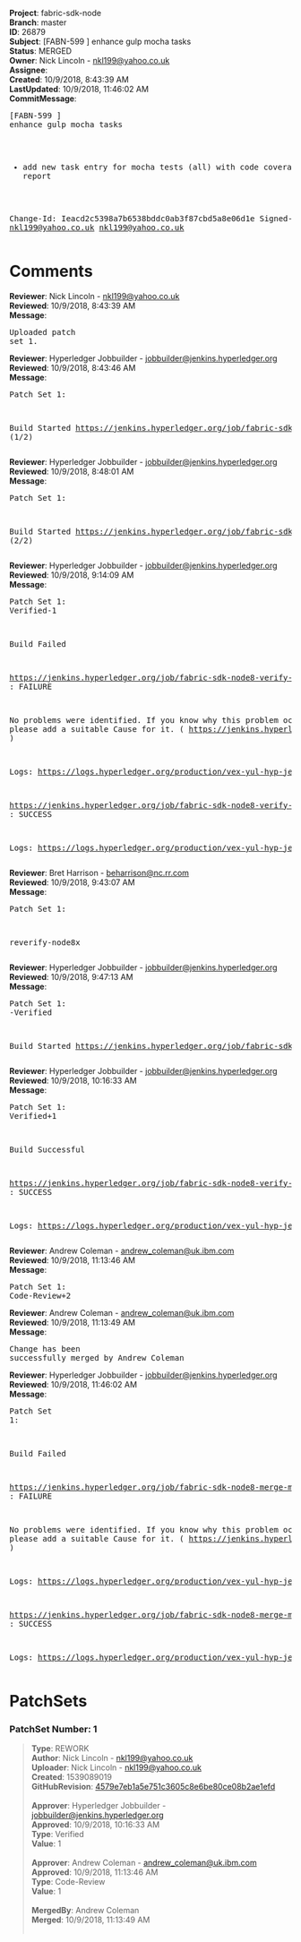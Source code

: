<strong>Project</strong>: fabric-sdk-node<br><strong>Branch</strong>: master<br><strong>ID</strong>: 26879<br><strong>Subject</strong>: [FABN-599 ] enhance gulp mocha tasks<br><strong>Status</strong>: MERGED<br><strong>Owner</strong>: Nick Lincoln - nkl199@yahoo.co.uk<br><strong>Assignee</strong>:<br><strong>Created</strong>: 10/9/2018, 8:43:39 AM<br><strong>LastUpdated</strong>: 10/9/2018, 11:46:02 AM<br><strong>CommitMessage</strong>:<br><pre>[FABN-599 ] enhance gulp mocha tasks

- add new task entry for mocha tests (all) with code coverage report

Change-Id: Ieacd2c5398a7b6538bddc0ab3f87cbd5a8e06d1e
Signed-off-by: nkl199@yahoo.co.uk <nkl199@yahoo.co.uk>
</pre><h1>Comments</h1><strong>Reviewer</strong>: Nick Lincoln - nkl199@yahoo.co.uk<br><strong>Reviewed</strong>: 10/9/2018, 8:43:39 AM<br><strong>Message</strong>: <pre>Uploaded patch set 1.</pre><strong>Reviewer</strong>: Hyperledger Jobbuilder - jobbuilder@jenkins.hyperledger.org<br><strong>Reviewed</strong>: 10/9/2018, 8:43:46 AM<br><strong>Message</strong>: <pre>Patch Set 1:

Build Started https://jenkins.hyperledger.org/job/fabric-sdk-node8-verify-master-s390x/527/ (1/2)</pre><strong>Reviewer</strong>: Hyperledger Jobbuilder - jobbuilder@jenkins.hyperledger.org<br><strong>Reviewed</strong>: 10/9/2018, 8:48:01 AM<br><strong>Message</strong>: <pre>Patch Set 1:

Build Started https://jenkins.hyperledger.org/job/fabric-sdk-node8-verify-master-x86_64/550/ (2/2)</pre><strong>Reviewer</strong>: Hyperledger Jobbuilder - jobbuilder@jenkins.hyperledger.org<br><strong>Reviewed</strong>: 10/9/2018, 9:14:09 AM<br><strong>Message</strong>: <pre>Patch Set 1: Verified-1

Build Failed 

https://jenkins.hyperledger.org/job/fabric-sdk-node8-verify-master-x86_64/550/ : FAILURE

No problems were identified. If you know why this problem occurred, please add a suitable Cause for it. ( https://jenkins.hyperledger.org/job/fabric-sdk-node8-verify-master-x86_64/550/ )

Logs: https://logs.hyperledger.org/production/vex-yul-hyp-jenkins-3/fabric-sdk-node8-verify-master-x86_64/550

https://jenkins.hyperledger.org/job/fabric-sdk-node8-verify-master-s390x/527/ : SUCCESS

Logs: https://logs.hyperledger.org/production/vex-yul-hyp-jenkins-3/fabric-sdk-node8-verify-master-s390x/527</pre><strong>Reviewer</strong>: Bret Harrison - beharrison@nc.rr.com<br><strong>Reviewed</strong>: 10/9/2018, 9:43:07 AM<br><strong>Message</strong>: <pre>Patch Set 1:

reverify-node8x</pre><strong>Reviewer</strong>: Hyperledger Jobbuilder - jobbuilder@jenkins.hyperledger.org<br><strong>Reviewed</strong>: 10/9/2018, 9:47:13 AM<br><strong>Message</strong>: <pre>Patch Set 1: -Verified

Build Started https://jenkins.hyperledger.org/job/fabric-sdk-node8-verify-master-x86_64/551/</pre><strong>Reviewer</strong>: Hyperledger Jobbuilder - jobbuilder@jenkins.hyperledger.org<br><strong>Reviewed</strong>: 10/9/2018, 10:16:33 AM<br><strong>Message</strong>: <pre>Patch Set 1: Verified+1

Build Successful 

https://jenkins.hyperledger.org/job/fabric-sdk-node8-verify-master-x86_64/551/ : SUCCESS

Logs: https://logs.hyperledger.org/production/vex-yul-hyp-jenkins-3/fabric-sdk-node8-verify-master-x86_64/551</pre><strong>Reviewer</strong>: Andrew Coleman - andrew_coleman@uk.ibm.com<br><strong>Reviewed</strong>: 10/9/2018, 11:13:46 AM<br><strong>Message</strong>: <pre>Patch Set 1: Code-Review+2</pre><strong>Reviewer</strong>: Andrew Coleman - andrew_coleman@uk.ibm.com<br><strong>Reviewed</strong>: 10/9/2018, 11:13:49 AM<br><strong>Message</strong>: <pre>Change has been successfully merged by Andrew Coleman</pre><strong>Reviewer</strong>: Hyperledger Jobbuilder - jobbuilder@jenkins.hyperledger.org<br><strong>Reviewed</strong>: 10/9/2018, 11:46:02 AM<br><strong>Message</strong>: <pre>Patch Set 1:

Build Failed 

https://jenkins.hyperledger.org/job/fabric-sdk-node8-merge-master-x86_64/183/ : FAILURE

No problems were identified. If you know why this problem occurred, please add a suitable Cause for it. ( https://jenkins.hyperledger.org/job/fabric-sdk-node8-merge-master-x86_64/183/ )

Logs: https://logs.hyperledger.org/production/vex-yul-hyp-jenkins-3/fabric-sdk-node8-merge-master-x86_64/183

https://jenkins.hyperledger.org/job/fabric-sdk-node8-merge-master-s390x/178/ : SUCCESS

Logs: https://logs.hyperledger.org/production/vex-yul-hyp-jenkins-3/fabric-sdk-node8-merge-master-s390x/178</pre><h1>PatchSets</h1><h3>PatchSet Number: 1</h3><blockquote><strong>Type</strong>: REWORK<br><strong>Author</strong>: Nick Lincoln - nkl199@yahoo.co.uk<br><strong>Uploader</strong>: Nick Lincoln - nkl199@yahoo.co.uk<br><strong>Created</strong>: 1539089019<br><strong>GitHubRevision</strong>: [4579e7eb1a5e751c3605c8e6be80ce08b2ae1efd](https://github.com/hyperledger/fabric-sdk-node/commit/4579e7eb1a5e751c3605c8e6be80ce08b2ae1efd)<br><br><strong>Approver</strong>: Hyperledger Jobbuilder - jobbuilder@jenkins.hyperledger.org<br><strong>Approved</strong>: 10/9/2018, 10:16:33 AM<br><strong>Type</strong>: Verified<br><strong>Value</strong>: 1<br><br><strong>Approver</strong>: Andrew Coleman - andrew_coleman@uk.ibm.com<br><strong>Approved</strong>: 10/9/2018, 11:13:46 AM<br><strong>Type</strong>: Code-Review<br><strong>Value</strong>: 1<br><br><strong>MergedBy</strong>: Andrew Coleman<br><strong>Merged</strong>: 10/9/2018, 11:13:49 AM<br><br></blockquote>